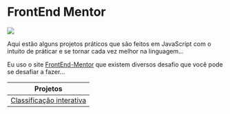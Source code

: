 <h1>FrontEnd Mentor</h1>
<img src="https://img.shields.io/badge/JavaScript-F7DF1E?style=for-the-badge&logo=javascript&logoColor=black">
<p>Aqui estão alguns projetos práticos que são feitos em JavaScript com o intuito de práticar e se tornar cada vez melhor na linguagem...</p>
<p>Eu uso o site <a target="_blank" href="https://www.frontendmentor.io/home">FrontEnd-Mentor</a> que existem diversos desafio que você pode se desafiar a fazer...</p>

| Projetos  |
| ------------- |
| <a href="https://nomegustaa.github.io/frontEndMentor/Projeto-1/" target="blank">Classificação interativa</a> |
